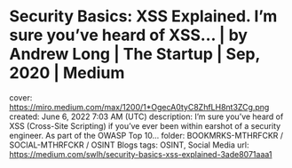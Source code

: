 # Security Basics: XSS Explained. I’m sure you’ve heard of XSS… | by Andrew Long | The Startup | Sep, 2020 | Medium

cover: https://miro.medium.com/max/1200/1*OgecA0tyC8ZhfLH8nt3ZCg.png
created: June 6, 2022 7:03 AM (UTC)
description: I’m sure you’ve heard of XSS (Cross-Site Scripting) if you’ve ever been within earshot of a security engineer. As part of the OWASP Top 10…
folder: BOOKMRKS-MTHRFCKR / SOCIAL-MTHRFCKR / OSINT Blogs
tags: OSINT, Social Media
url: https://medium.com/swlh/security-basics-xss-explained-3ade8071aaa1